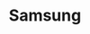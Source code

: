 ---
home: true
icon: home
title: Samsung
description: A website for the Samsung Discord Community, containing useful guides and server-related information
heroText: Samsung Community
heroImage: "logo.png"
tagline: Community for Samsung Enthusiasts on Discord.
actions:
  - text: Guides
    link: /guide/
    icon: book
    type: primary

  - text: Server Invite
    link: https://discord.gg/fnTb75qwA7
features:

  - title: Guides
    icon: code
    details: Technical guides for Samsung devices
    link: /guide/

  # - title: Suggestions
  #   icon: comment
  #   details: Make suggestions for the server
  #   # link: https://suggestions.samsungdiscord.co

  - title: Appeals
    icon: blog
    details: Appeal your ban from the server
    link: https://appeals.samsungdiscord.co

  - title: Server Information
    icon: info
    details: Information about the Discord Server
    link: /about/
---
